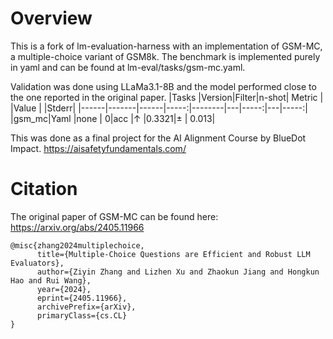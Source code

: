 # Overview
This is a fork of lm-evaluation-harness with an implementation of GSM-MC, a multiple-choice variant of GSM8k.
The benchmark is implemented purely in yaml and can be found at lm-eval/tasks/gsm-mc.yaml.

Validation was done using LLaMa3.1-8B and the model performed close to the one reported in the original paper.
|Tasks |Version|Filter|n-shot| Metric |   |Value |   |Stderr|
|------|-------|------|-----:|--------|---|-----:|---|-----:|
|gsm_mc|Yaml   |none  |     0|acc     |↑  |0.3321|±  | 0.013|


This was done as a final project for the AI Alignment Course by BlueDot Impact.
https://aisafetyfundamentals.com/


# Citation
The original paper of GSM-MC can be found here: https://arxiv.org/abs/2405.11966

```
@misc{zhang2024multiplechoice,
      title={Multiple-Choice Questions are Efficient and Robust LLM Evaluators}, 
      author={Ziyin Zhang and Lizhen Xu and Zhaokun Jiang and Hongkun Hao and Rui Wang},
      year={2024},
      eprint={2405.11966},
      archivePrefix={arXiv},
      primaryClass={cs.CL}
}
```
